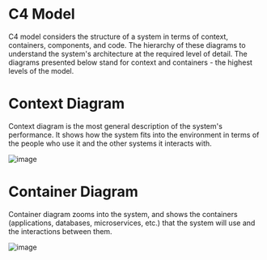 # C4 Model

C4 model considers the structure of a system in terms of context, containers, components, and code. The hierarchy of these diagrams to understand the system's architecture at the required level of detail. The diagrams presented below stand for context and containers - the highest levels of the model.

# Context Diagram

Context diagram is the most general description of the system's performance. It shows how the system fits into the environment in terms of the people who use it and the other  systems it interacts with.

![image](https://user-images.githubusercontent.com/58341842/151175554-8490f88d-bae3-4a9b-a46b-6bbd0a7a1273.png)

# Container Diagram

Container diagram zooms into the system, and shows the containers (applications, databases, microservices, etc.) that the system will use and the interactions between them.

![image](https://user-images.githubusercontent.com/58341842/151175788-1a753ccc-77f3-48e4-973b-38bf5ac6a912.png)
